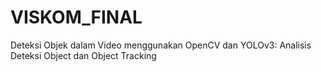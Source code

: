 # VISKOM_FINAL
Deteksi Objek dalam Video menggunakan OpenCV dan YOLOv3: Analisis Deteksi Object dan Object Tracking
